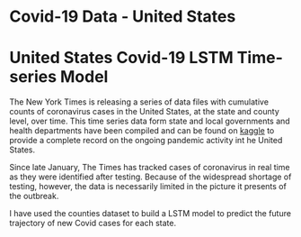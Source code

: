 # Covid-19 Data - United States

# <a title="United States Covid-19 LSTM Time-series Model"> United States Covid-19 LSTM Time-series Model</a>

The New York Times is releasing a series of data files with cumulative counts of coronavirus cases in the United States, at the state and county level, over time. 
This time series data form state and local governments and health departments have been compiled and can be found on [kaggle](https://www.kaggle.com/fireballbyedimyrnmom/us-counties-covid-19-dataset) to provide a complete record on the ongoing pandemic activity int he United States. 

Since late January, The Times has tracked cases of coronavirus in real time as they were identified after testing. Because of the widespread shortage of testing, however, the data is necessarily limited in the picture it presents of the outbreak.

I have used the counties dataset to build a LSTM model to predict the future trajectory of new Covid cases for each state.
